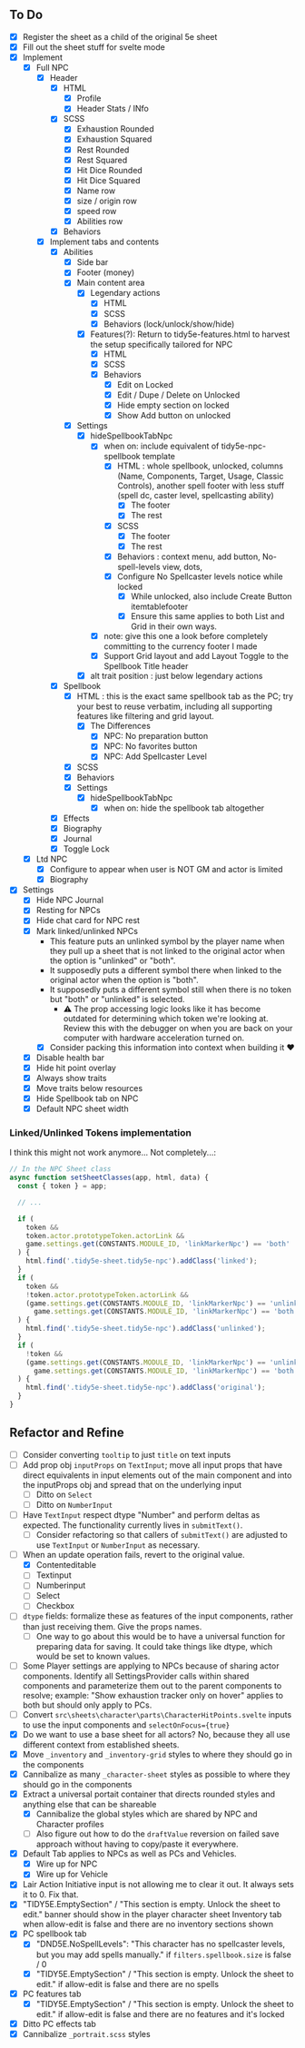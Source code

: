 ## To Do

- [x] Register the sheet as a child of the original 5e sheet
- [x] Fill out the sheet stuff for svelte mode
- [x] Implement
  - [x] Full NPC
    - [x] Header
      - [x] HTML
        - [x] Profile
        - [x] Header Stats / INfo
      - [x] SCSS
        - [x] Exhaustion Rounded
        - [x] Exhaustion Squared
        - [x] Rest Rounded
        - [x] Rest Squared
        - [x] Hit Dice Rounded
        - [x] Hit Dice Squared
        - [x] Name row
        - [x] size / origin row
        - [x] speed row
        - [x] Abilities row
      - [x] Behaviors
    - [x] Implement tabs and contents
      - [x] Abilities
        - [x] Side bar
        - [x] Footer (money)
        - [x] Main content area
          - [x] Legendary actions
            - [x] HTML
            - [x] SCSS
            - [x] Behaviors (lock/unlock/show/hide)
          - [x] Features(?): Return to tidy5e-features.html to harvest the setup specifically tailored for NPC
            - [x] HTML
            - [x] SCSS
            - [x] Behaviors
              - [x] Edit on Locked
              - [x] Edit / Dupe / Delete on Unlocked
              - [x] Hide empty section on locked
              - [x] Show Add button on unlocked
        - [x] Settings
          - [x] hideSpellbookTabNpc
            - [x] when on: include equivalent of tidy5e-npc-spellbook template
              - [x] HTML : whole spellbook, unlocked, columns (Name, Components, Target, Usage, Classic Controls), another spell footer with less stuff (spell dc, caster level, spellcasting ability)
                - [x] The footer
                - [x] The rest
              - [x] SCSS
                - [x] The footer
                - [x] The rest
              - [x] Behaviors : context menu, add button, No-spell-levels view, dots,
              - [x] Configure No Spellcaster levels notice while locked
                - [x] While unlocked, also include Create Button itemtablefooter
                - [x] Ensure this same applies to both List and Grid in their own ways.
            - [x] note: give this one a look before completely committing to the currency footer I made
            - [x] Support Grid layout and add Layout Toggle to the Spellbook Title header
          - [x] alt trait position : just below legendary actions
      - [x] Spellbook
        - [x] HTML : this is the exact same spellbook tab as the PC; try your best to reuse verbatim, including all supporting features like filtering and grid layout.
          - [x] The Differences
            - [x] NPC: No preparation button
            - [x] NPC: No favorites button
            - [x] NPC: Add Spellcaster Level
        - [x] SCSS
        - [x] Behaviors
        - [x] Settings
          - [x] hideSpellbookTabNpc
            - [x] when on: hide the spellbook tab altogether
      - [x] Effects
      - [x] Biography
      - [x] Journal
      - [x] Toggle Lock
  - [x] Ltd NPC
    - [x] Configure to appear when user is NOT GM and actor is limited
    - [x] Biography
- [x] Settings
  - [x] Hide NPC Journal
  - [x] Resting for NPCs
  - [x] Hide chat card for NPC rest
  - [x] Mark linked/unlinked NPCs
    - This feature puts an unlinked symbol by the player name when they pull up a sheet that is not linked to the original actor when the option is "unlinked" or "both".
    - It supposedly puts a different symbol there when linked to the original actor when the option is "both".
    - It supposedly puts a different symbol still when there is no token but "both" or "unlinked" is selected.
      - ⚠ The prop accessing logic looks like it has become outdated for determining which token we're looking at. Review this with the debugger on when you are back on your computer with hardware acceleration turned on.
    - [x] Consider packing this information into context when building it ♥
  - [x] Disable health bar
  - [x] Hide hit point overlay
  - [x] Always show traits
  - [x] Move traits below resources
  - [x] Hide Spellbook tab on NPC
  - [x] Default NPC sheet width

### Linked/Unlinked Tokens implementation

I think this might not work anymore... Not completely...:

```js
// In the NPC Sheet class
async function setSheetClasses(app, html, data) {
  const { token } = app;

  // ...

  if (
    token &&
    token.actor.prototypeToken.actorLink &&
    game.settings.get(CONSTANTS.MODULE_ID, 'linkMarkerNpc') == 'both'
  ) {
    html.find('.tidy5e-sheet.tidy5e-npc').addClass('linked');
  }
  if (
    token &&
    !token.actor.prototypeToken.actorLink &&
    (game.settings.get(CONSTANTS.MODULE_ID, 'linkMarkerNpc') == 'unlinked' ||
      game.settings.get(CONSTANTS.MODULE_ID, 'linkMarkerNpc') == 'both')
  ) {
    html.find('.tidy5e-sheet.tidy5e-npc').addClass('unlinked');
  }
  if (
    !token &&
    (game.settings.get(CONSTANTS.MODULE_ID, 'linkMarkerNpc') == 'unlinked' ||
      game.settings.get(CONSTANTS.MODULE_ID, 'linkMarkerNpc') == 'both')
  ) {
    html.find('.tidy5e-sheet.tidy5e-npc').addClass('original');
  }
}
```

## Refactor and Refine

- [ ] Consider converting `tooltip` to just `title` on text inputs
- [ ] Add prop obj `inputProps` on `TextInput`; move all input props that have direct equivalents in input elements out of the main component and into the inputProps obj and spread that on the underlying input
  - [ ] Ditto on `Select`
  - [ ] Ditto on `NumberInput`
- [ ] Have `TextInput` respect dtype "Number" and perform deltas as expected. The functionality currently lives in `submitText()`.
  - [ ] Consider refactoring so that callers of `submitText()` are adjusted to use `TextInput` or `NumberInput` as necessary.
- [ ] When an update operation fails, revert to the original value.
  - [x] Contenteditable
  - [ ] Textinput
  - [ ] Numberinput
  - [ ] Select
  - [ ] Checkbox
- [ ] `dtype` fields: formalize these as features of the input components, rather than just receiving them. Give the props names.
  - [ ] One way to go about this would be to have a universal function for preparing data for saving. It could take things like dtype, which would be set to known values.
- [ ] Some Player settings are applying to NPCs because of sharing actor components. Identify all SettingsProvider calls within shared components and parameterize them out to the parent components to resolve; example: "Show exhaustion tracker only on hover" applies to both but should only apply to PCs.
- [ ] Convert `src\sheets\character\parts\CharacterHitPoints.svelte` inputs to use the input components and `selectOnFocus={true}`
- [x] Do we want to use a base sheet for all actors? No, because they all use different context from established sheets.
- [x] Move `_inventory` and `_inventory-grid` styles to where they should go in the components
- [x] Cannibalize as many `_character-sheet` styles as possible to where they should go in the components
- [x] Extract a universal portait container that directs rounded styles and anything else that can be shareable
  - [x] Cannibalize the global styles which are shared by NPC and Character profiles
  - [ ] Also figure out how to do the `draftValue` reversion on failed save approach without having to copy/paste it everywhere.
- [x] Default Tab applies to NPCs as well as PCs and Vehicles.
  - [x] Wire up for NPC
  - [x] Wire up for Vehicle
- [x] Lair Action Initiative input is not allowing me to clear it out. It always sets it to 0. Fix that.
- [x] "TIDY5E.EmptySection" / "This section is empty. Unlock the sheet to edit." banner should show in the player character sheet Inventory tab when allow-edit is false and there are no inventory sections shown
- [x] PC spellbook tab
  - [x] "DND5E.NoSpellLevels": "This character has no spellcaster levels, but you may add spells manually." if `filters.spellbook.size` is false / 0
  - [x] "TIDY5E.EmptySection" / "This section is empty. Unlock the sheet to edit." if allow-edit is false and there are no spells
- [x] PC features tab
  - [x] "TIDY5E.EmptySection" / "This section is empty. Unlock the sheet to edit." if allow-edit is false and there are no features and it's locked
- [x] Ditto PC effects tab
- [x] Cannibalize `_portrait.scss` styles
